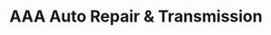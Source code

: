 ---
title: "AAA Auto Repair & Transmission"
url: /la-mesa/aaa-auto-repair-and-transmission/
shop: car repair
---